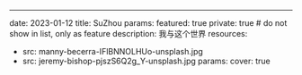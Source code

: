 
---
date: 2023-01-12
title: SuZhou
params:
  featured: true
  private: true # do not show in list, only as feature
description: 我与这个世界
resources:
  - src: manny-becerra-IFlBNNOLHUo-unsplash.jpg
  - src: jeremy-bishop-pjszS6Q2g_Y-unsplash.jpg
    params:
      cover: true
